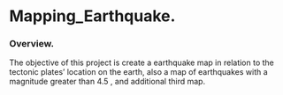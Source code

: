 # Mapping_Earthquake.

### Overview.
The objective of this project is create a earthquake map  in relation to the tectonic plates’ location on the earth, also a map of earthquakes with a magnitude greater than 4.5 , and additional third map.
